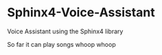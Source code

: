 # Sphinx4-Voice-Assistant
Voice Assistant using the Sphinx4 library

So far it can play songs
whoop whoop

